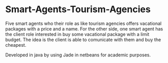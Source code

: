# Smart-Agents-Tourism-Agencies
Five smart agents who their role as like tourism agencies offers vacational packages with a price and a name. For the other side, one smart agent has the client role interested in buy some vacational package with a limit budget. The idea is the client is able to comunicate with them and buy the cheapest.

Developed in java by using Jade in netbeans for academic purposes.
